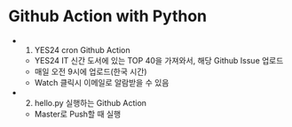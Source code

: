 # Github Action with Python
- 1) YES24 cron Github Action
  - YES24 IT 신간 도서에 있는 TOP 40을 가져와서, 해당 Github Issue 업로드
  - 매일 오전 9시에 업로드(한국 시간)
  - Watch 클릭시 이메일로 알람받을 수 있음
- 2) hello.py 실행하는 Github Action
  - Master로 Push할 때 실행
